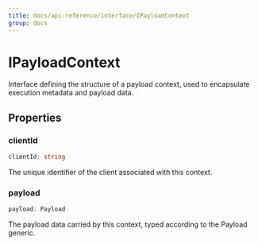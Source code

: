 ```yaml
---
title: docs/api-reference/interface/IPayloadContext
group: docs
---
```


# IPayloadContext

Interface defining the structure of a payload context, used to encapsulate execution metadata and payload data.

## Properties

### clientId

```ts
clientId: string
```

The unique identifier of the client associated with this context.

### payload

```ts
payload: Payload
```

The payload data carried by this context, typed according to the Payload generic.
